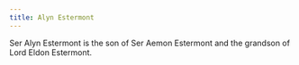 ```yaml
---
title: Alyn Estermont
---
```


Ser Alyn Estermont is the son of Ser Aemon Estermont and the grandson of Lord Eldon Estermont.


